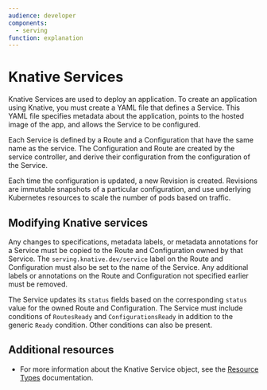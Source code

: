```yaml
---
audience: developer
components:
  - serving
function: explanation
---
```


# Knative Services

Knative Services are used to deploy an application. To create an application using Knative, you must create a YAML file that defines a Service. This YAML file specifies metadata about the application, points to the hosted image of the app, and allows the Service to be configured.

Each Service is defined by a Route and a Configuration that have the same name as the service. The Configuration and Route are created by the service controller, and derive their configuration from the configuration of the Service.

Each time the configuration is updated, a new Revision is created. Revisions are immutable snapshots of a particular configuration, and use underlying Kubernetes resources to scale the number of pods based on traffic.

## Modifying Knative services

Any changes to specifications, metadata labels, or metadata annotations for a Service must be copied to the Route and Configuration owned by that Service. The `serving.knative.dev/service` label on the Route and Configuration must also be set to the name of the Service. Any additional labels or annotations on the Route and Configuration not specified earlier must be removed.

The Service updates its `status` fields based on the corresponding `status` value for the owned Route and Configuration.
The Service must include conditions of `RoutesReady` and `ConfigurationsReady` in addition to the generic `Ready` condition. Other conditions can also be present.

## Additional resources

* For more information about the Knative Service object, see the [Resource Types](https://github.com/knative/specs/blob/main/specs/serving/overview.md) documentation.
